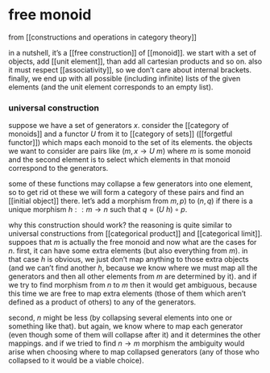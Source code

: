 # free monoid
from [[constructions and operations in category theory]]

in a nutshell, it’s a [[free construction]] of [[monoid]]. we start with a set of objects, add [[unit element]], than add all cartesian products and so on. also it must respect [[associativity]], so we don’t care about internal brackets. finally, we end up with all possible (including infinite) lists of the given elements (and the unit element corresponds to an empty list). 

### universal construction
suppose we have a set of generators $x$. consider the [[category of monoids]] and a functor $U$ from it to [[category of sets]] ([[forgetful functor]]) which maps each monoid to the set of its elements. the objects we want to consider are pairs like $(m, x \to U\ m)$ where $m$ is some monoid and the second element is to select which elements in that monoid correspond to the generators.

some of these functions may collapse a few generators into one element, so to get rid ot these we will form a category of these pairs and find an [[initial object]] there. let’s add a morphism from $m, p)$ to $(n, q)$ if there is a unique morphism $h :: m \to n$  such that $q = (U\ h) \circ p$. 

why this construction should work? the reasoning is quite similar to universal constructions from [[categorical product]] and [[categorical limit]]. suppoes that $m$ is actually the free monoid and now what are the cases for $n$. 
first, it can have some extra elements (but also everything from $m$). in that case $h$ is obvious, we just don’t map anything to those extra objects (and we can’t find another $h$, because we know where we must map all the generators and then all other elements from $m$ are determined by it). and if we try to find morphism from $n$ to $m$ then it would get ambiguous, because this time we are free to map extra elements (those of them which aren’t defined as a product of others) to any of the generators.

second, $n$ might be less (by collapsing several elements into one or something like that). but again, we know where to map each generator (even though some of them will collapse after it) and it determines the other mappings. and if we tried to find $n \to m$ morphism the ambiguity would arise when choosing where to map collapsed generators (any of those who collapsed to it would be a viable choice).